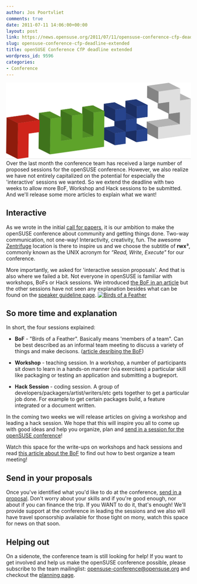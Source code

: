 ```yaml
---
author: Jos Poortvliet
comments: true
date: 2011-07-11 14:06:00+00:00
layout: post
link: https://news.opensuse.org/2011/07/11/opensuse-conference-cfp-deadline-extended/
slug: opensuse-conference-cfp-deadline-extended
title: openSUSE Conference CfP deadline extended
wordpress_id: 9596
categories:
- Conference
---
```


[![rwx3 logo](/wp-content/uploads/2011/07/rwx3b.png)](http://news.opensuse.org/2011/07/13/opensuse-and-rw-sessions-the-workshop/rwx3b/)
Over the last month the conference team has received a large number of proposed sessions for the openSUSE conference. However, we also realize we have not entirely capitalized on the potential for especially the 'interactive' sessions we wanted. So we extend the deadline with two weeks to allow more BoF, Workshop and Hack sessions to be submitted. And we'll release some more articles to explain what we want!<!-- more -->


## Interactive


As we wrote in the initial [call for papers](http://news.opensuse.org/2011/05/16/opensuse-conference-2011-to-be-creative-and-open/), it is our ambition to make the openSUSE conference about community and getting things done. Two-way communication, not one-way! Interactivity, creativity, fun. The awesome [Zentrifuge](http://en.opensuse.org/openSUSE:Conference_Location_Zentrifuge) location is there to inspire us and we choose the subtitle of **rwx³**, commonly known as the UNIX acronym for _“Read, Write, Execute"_ for our conference.

More importantly, we asked for 'interactive session proposals'. And that is also where we failed a bit. Not everyone in openSUSE is familiar with workshops, BoFs or Hack sessions. We introduced [the BoF in an article](http://news.opensuse.org/2011/06/14/opensuse-conference-and-rw-sessions-the-bof/) but the other sessions have not seen any explanation besides what can be found on the [speaker guideline page](http://en.opensuse.org/openSUSE:Conference_Planning_2011_guidelines_for_speakers).
[![Birds of a Feather](http://farm3.static.flickr.com/2585/4127632179_bb4b5553be_m.jpg)](http://www.flickr.com/photos/jaimeperez/4127632179/)


## So more time and explanation


In short, the four sessions explained:



	
  * **BoF** - "Birds of a Feather". Basically means 'members of a team". Can be best described as an informal team meeting to discuss a variety of things and make decisons. ([article desribing the BoF](http://news.opensuse.org/2011/06/14/opensuse-conference-and-rw-sessions-the-bof/))

	
  * **Workshop** - teaching session. In a workshop, a number of participants sit down to learn in a hands-on manner (via exercises) a particular skill like packaging or testing an application and submitting a bugreport.

	
  * **Hack Session** - coding session. A group of developers/packagers/artist/writers/etc gets together to get a particular job done. For example to get certain packages build, a feature integrated or a document written.


In the coming two weeks we will release articles on giving a workshop and leading a hack session. We hope that this will inspire you all to come up with good ideas and help you organize, plan and [send in a session for the openSUSE conference](http://conference.opensuse.org/indico//conferenceDisplay.py?confId=2)!

Watch this space for the write-ups on workshops and hack sessions and read [this article about the BoF](http://news.opensuse.org/2011/06/14/opensuse-conference-and-rw-sessions-the-bof/) to find out how to best organize a team meeting!


## Send in your proposals


Once you've identified what you'd like to do at the conference, [send in a proposal](http://conference.opensuse.org/indico//conferenceDisplay.py?confId=2). Don't worry about your skills and if you're good enough, nor about if you can finance the trip. If you WANT to do it, that's enough! We'll provide support at the conference in leading the sessions and we also will have travel sponsorship available for those tight on mony, watch this space for news on that soon.


## Helping out


On a sidenote, the conference team is still looking for help! If you want to get involved and help us make the openSUSE conference possible, please subscribe to the team mailinglist: [opensuse-conference@opensuse.org](mailto:opensuse-conference+subscribe@opensuse.org) and checkout the [planning page](http://en.opensuse.org/openSUSE:Conference_Planning_2011).
